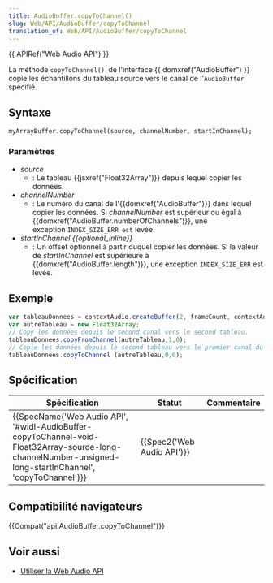 ```yaml
---
title: AudioBuffer.copyToChannel()
slug: Web/API/AudioBuffer/copyToChannel
translation_of: Web/API/AudioBuffer/copyToChannel
---
```

{{ APIRef("Web Audio API") }}

La méthode `copyToChannel() `de l'interface {{ domxref("AudioBuffer") }} copie les échantillons du tableau source vers le canal de l'`AudioBuffer` spécifié.

## Syntaxe

    myArrayBuffer.copyToChannel(source, channelNumber, startInChannel);

### Paramètres

- _source_
  - : Le tableau {{jsxref("Float32Array")}} depuis lequel copier les données.
- _channelNumber_
  - : Le numéro du canal de l'{{domxref("AudioBuffer")}} dans lequel copier les données. Si *channelNumber* est supérieur ou égal à {{domxref("AudioBuffer.numberOfChannels")}}, une exception `INDEX_SIZE_ERR est` levée.
- _startInChannel {{optional_inline}}_
  - : Un offset optionnel à partir duquel copier les données. Si la valeur de *startInChannel* est supérieure à {{domxref("AudioBuffer.length")}}, une exception `INDEX_SIZE_ERR` est levée.

## Exemple

```js
var tableauDonnees = contextAudio.createBuffer(2, frameCount, contextAudio.sampleRate);
var autreTableau = new Float32Array;
// Copy les données depuis le second canal vers le second tableau.
tableauDonnees.copyFromChannel(autreTableau,1,0);
// Copie les données depuis le second tableau vers le premier canal du premier tableau. A présent les deux canaux ont des données identiques.
tableauDonnees.copyToChannel (autreTableau,0,0);
```

## Spécification

| Spécification                                                                                                                                                                                                | Statut                               | Commentaire |
| ------------------------------------------------------------------------------------------------------------------------------------------------------------------------------------------------------------ | ------------------------------------ | ----------- |
| {{SpecName('Web Audio API', '#widl-AudioBuffer-copyToChannel-void-Float32Array-source-long-channelNumber-unsigned-long-startInChannel', 'copyToChannel')}} | {{Spec2('Web Audio API')}} |             |

## Compatibilité navigateurs

{{Compat("api.AudioBuffer.copyToChannel")}}

## Voir aussi

- [Utiliser la Web Audio API](/fr/docs/Web/API/Web_Audio_API/Using_Web_Audio_API)
